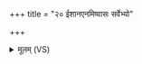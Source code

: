 +++
title = "२० ईशानएनमिष्वासः सर्वेभ्यो"

+++
<details><summary>मूलम् (VS)</summary>

ईशा॑नएनमिष्वा॒सः सर्वे॑भ्यो अन्तर्दे॒शेभ्यो॑ऽनुष्ठा॒तानु॑ तिष्ठति नैनं॑ श॒र्वो नभ॒वो नेशा॑नः ॥
</details>